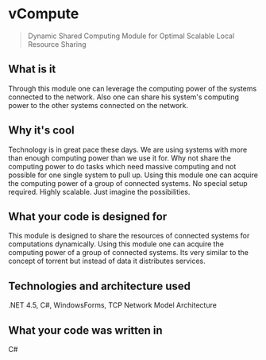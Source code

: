 # vCompute
> Dynamic Shared Computing Module for Optimal Scalable Local Resource
> Sharing
## What is it
Through this module one can leverage the computing power of the systems connected to the network. Also one can share his system's computing power to the other systems connected on the network.

## Why it's cool
Technology is in great pace these days. We are using systems with more than enough computing power than we use it for. Why not share the computing power to do tasks which need massive computing and not possible for one single system to pull up. Using this module one can acquire the computing power of a group of connected systems. No special setup required. Highly scalable. Just imagine the possibilities.

## What your code is designed for 
This module is designed to share the resources of connected systems for computations dynamically. Using this module one can acquire the computing power of a group of connected systems. Its very similar to the concept of torrent but instead of data it distributes services.

## Technologies and architecture used
.NET 4.5, C#, WindowsForms, TCP Network Model Architecture

## What your code was written in
C#
